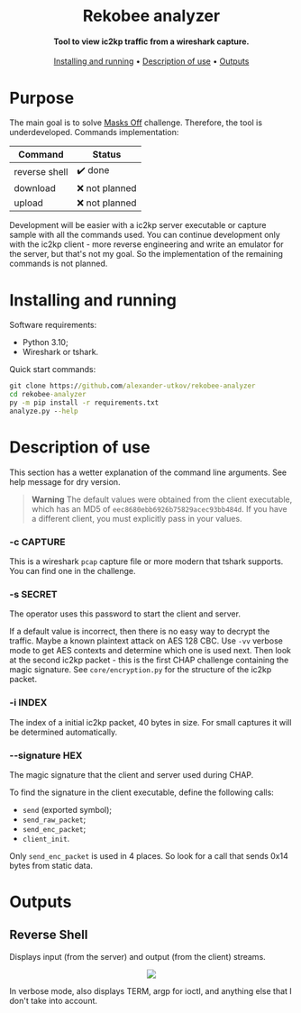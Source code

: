 <h1 align="center"><br>Rekobee analyzer<br></h1>
<h4 align="center">Tool to view ic2kp traffic from a wireshark capture.</h4>
<p align="center">
  <a href="#installing-and-running">Installing and running</a> •
  <a href="#usage">Description of use</a> •
  <a href="#outputs">Outputs</a>
</p>

# Purpose

The main goal is to solve [Masks Off](https://app.hackthebox.com/challenges/295)
challenge. Therefore, the tool is underdeveloped. Commands implementation:

| Command       | Status                  |
|---------------|-------------------------|
| reverse shell | :heavy_check_mark: done |
| download      | :x: not planned         |
| upload        | :x: not planned         |

Development will be easier with a ic2kp server executable or capture sample with
all the commands used. You can continue development only with the ic2kp client -
more reverse engineering and write an emulator for the server, but that's not my
goal. So the implementation of the remaining commands is not planned.

# Installing and running <a id="installing-and-running"></a>

Software requirements:

- Python 3.10;
- Wireshark or tshark.

Quick start commands:

```cmd
git clone https://github.com/alexander-utkov/rekobee-analyzer
cd rekobee-analyzer
py -m pip install -r requirements.txt
analyze.py --help
```

# Description of use <a id="usage"></a>

This section has a wetter explanation of the command line arguments. See help
message for dry version.

> **Warning**
> The default values were obtained from the client executable, which has an MD5
> of `eec8680ebb6926b75829acec93bb484d`. If you have a different client, you
> must explicitly pass in your values.

### -c CAPTURE

This is a wireshark `pcap` capture file or more modern that tshark supports. You
can find one in the challenge.

### -s SECRET

The operator uses this password to start the client and server.

If a default value is incorrect, then there is no easy way to decrypt the
traffic. Maybe a known plaintext attack on AES 128 CBC. Use `-vv` verbose
mode to get AES contexts and determine which one is used next. Then look at the
second ic2kp packet - this is the first CHAP challenge containing the magic
signature. See `core/encryption.py` for the structure of the ic2kp packet.

### -i INDEX

The index of a initial ic2kp packet, 40 bytes in size. For small captures it
will be determined automatically.

### --signature HEX

The magic signature that the client and server used during CHAP.

To find the signature in the client executable, define the following calls:

- `send` (exported symbol);
- `send_raw_packet`;
- `send_enc_packet`;
- `client_init`.

Only `send_enc_packet` is used in 4 places. So look for a call that sends 0x14
bytes from static data.

# Outputs <a id="outputs"></a>

## Reverse Shell

Displays input (from the server) and output (from the client) streams.

<p align="center"><img src=".github/revsh.png"></p>

In verbose mode, also displays TERM, argp for ioctl, and anything else that I
don't take into account.
